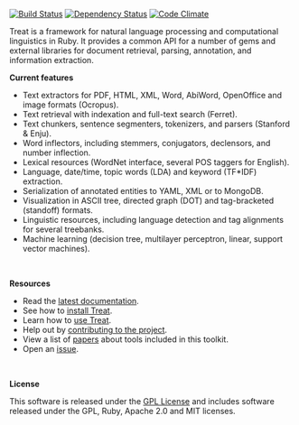 [![Build Status](https://secure.travis-ci.org/louismullie/treat.png)](http://travis-ci.org/#!/louismullie/treat)
[![Dependency Status](https://gemnasium.com/louismullie/treat.png)](https://gemnasium.com/louismullie/treat)
[![Code Climate](https://codeclimate.com/badge.png)](https://codeclimate.com/github/louismullie/treat)

Treat is a framework for natural language processing and computational linguistics in Ruby. It provides a common API for a number of gems and external libraries for document retrieval, parsing, annotation, and information extraction.

**Current features**

* Text extractors for PDF, HTML, XML, Word, AbiWord, OpenOffice and image formats (Ocropus).
* Text retrieval with indexation and full-text search (Ferret).
* Text chunkers, sentence segmenters, tokenizers, and parsers (Stanford & Enju).
* Word inflectors, including stemmers, conjugators, declensors, and number inflection.
* Lexical resources (WordNet interface, several POS taggers for English).
* Language, date/time, topic words (LDA) and keyword (TF*IDF) extraction.
* Serialization of annotated entities to YAML, XML or to MongoDB.
* Visualization in ASCII tree, directed graph (DOT) and tag-bracketed (standoff) formats.
* Linguistic resources, including language detection and tag alignments for several treebanks.
* Machine learning (decision tree, multilayer perceptron, linear, support vector machines).

<br>

**Resources**

* Read the [latest documentation](http://rubydoc.info/github/louismullie/treat/frames).
* See how to [install Treat](https://github.com/louismullie/treat/wiki/Installation).
* Learn how to [use Treat](https://github.com/louismullie/treat/wiki/Manual).
* Help out by [contributing to the project](https://github.com/louismullie/treat/wiki/Contributing).
* View a list of [papers](https://github.com/louismullie/treat/wiki/Papers) about tools included in this toolkit.
* Open an [issue](https://github.com/louismullie/treat/issues).
 
<br>

**License**

This software is released under the [GPL License](https://github.com/louismullie/treat/wiki/License-Information) and includes software released under the GPL, Ruby, Apache 2.0 and MIT licenses.